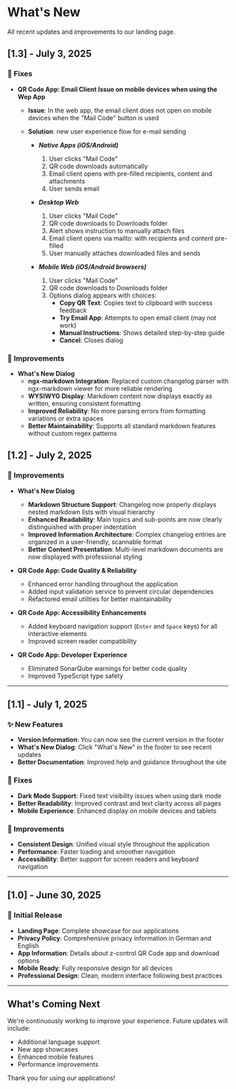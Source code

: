 # What's New

All recent updates and improvements to our landing page.

## [1.3] - July 3, 2025

### 🐛 Fixes

- **QR Code App: Email Client Issue on mobile devices when using the Wep App**
  - **Issue**: In the web app, the email client does not open on mobile devices when the "Mail Code" button is used
  - **Solution**: new user experience flow for e-mail sending

    - ***Native Apps (iOS/Android)***

      1. User clicks "Mail Code"
      2. QR code downloads automatically
      3. Email client opens with pre-filled recipients, content and attachments
      4. User sends email

    - ***Desktop Web***

      1. User clicks "Mail Code"
      2. QR code downloads to Downloads folder
      3. Alert shows instruction to manually attach files
      4. Email client opens via mailto: with recipients and content pre-filled
      5. User manually attaches downloaded files and sends

    - ***Mobile Web (iOS/Android browsers)***

      1. User clicks "Mail Code"
      2. QR code downloads to Downloads folder
      3. Options dialog appears with choices:
         - **Copy QR Text**: Copies text to clipboard with success feedback
         - **Try Email App**: Attempts to open email client (may not work)
         - **Manual Instructions**: Shows detailed step-by-step guide
         - **Cancel**: Closes dialog

### 🚀 Improvements

- **What's New Dialog**
  - **ngx-markdown Integration**: Replaced custom changelog parser with ngx-markdown viewer for more reliable rendering
  - **WYSIWYG Display**: Markdown content now displays exactly as written, ensuring consistent formatting
  - **Improved Reliability**: No more parsing errors from formatting variations or extra spaces
  - **Better Maintainability**: Supports all standard markdown features without custom regex patterns

## [1.2] - July 2, 2025

### 🚀 Improvements

- **What's New Dialog**

  - **Markdown Structure Support**: Changelog now properly displays nested markdown lists with visual hierarchy
  - **Enhanced Readability**: Main topics and sub-points are now clearly distinguished with proper indentation
  - **Improved Information Architecture**: Complex changelog entries are organized in a user-friendly, scannable format
  - **Better Content Presentation**: Multi-level markdown documents are now displayed with professional styling

- **QR Code App: Code Quality & Reliability**

  - Enhanced error handling throughout the application
  - Added input validation service to prevent circular dependencies
  - Refactored email utilities for better maintainability

- **QR Code App: Accessibility Enhancements**

  - Added keyboard navigation support (`Enter` and `Space` keys) for all interactive elements
  - Improved screen reader compatibility

- **QR Code App: Developer Experience**
  - Eliminated SonarQube warnings for better code quality
  - Improved TypeScript type safety

---

## [1.1] - July 1, 2025

### ✨ New Features

- **Version Information**: You can now see the current version in the footer
- **What's New Dialog**: Click "What's New" in the footer to see recent updates
- **Better Documentation**: Improved help and guidance throughout the site

### 🐛 Fixes

- **Dark Mode Support**: Fixed text visibility issues when using dark mode
- **Better Readability**: Improved contrast and text clarity across all pages
- **Mobile Experience**: Enhanced display on mobile devices and tablets

### 🚀 Improvements

- **Consistent Design**: Unified visual style throughout the application
- **Performance**: Faster loading and smoother navigation
- **Accessibility**: Better support for screen readers and keyboard navigation

---

## [1.0] - June 30, 2025

### 🎉 Initial Release

- **Landing Page**: Complete showcase for our applications
- **Privacy Policy**: Comprehensive privacy information in German and English
- **App Information**: Details about z-control QR Code app and download options
- **Mobile Ready**: Fully responsive design for all devices
- **Professional Design**: Clean, modern interface following best practices

---

## What's Coming Next

We're continuously working to improve your experience. Future updates will include:

- Additional language support
- New app showcases
- Enhanced mobile features
- Performance improvements

Thank you for using our applications!
